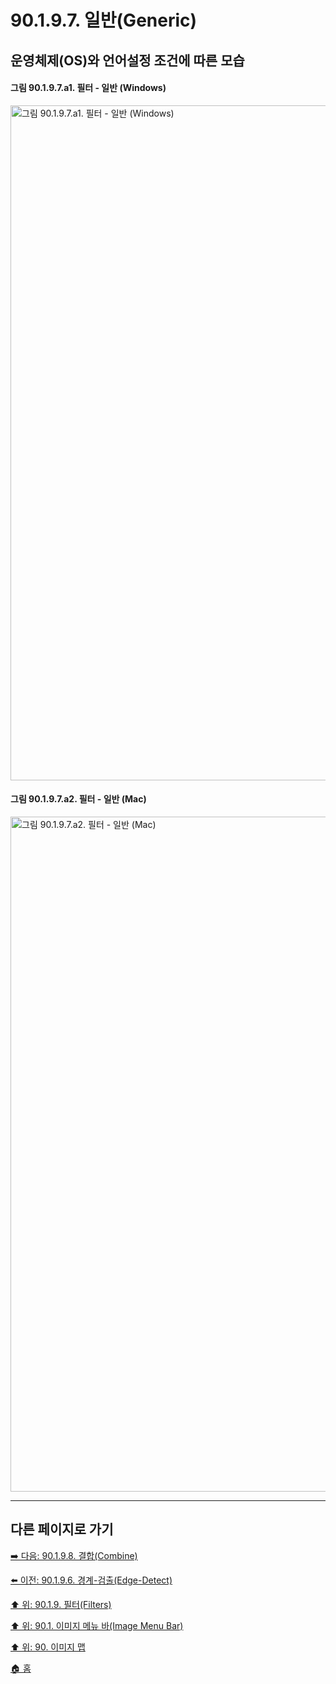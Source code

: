 # 90.1.9.7. 일반(Generic)
## 운영체제(OS)와 언어설정 조건에 따른 모습
#### 그림 90.1.9.7.a1. 필터 - 일반 (Windows)
<img width="1080" alt="그림 90.1.9.7.a1. 필터 - 일반 (Windows)" environment="Windows 10 GIMP 2.10.36" src="https://github.com/wonder13662/gimp/assets/15767104/24b42ff3-b811-4895-9a65-d52e48c0c962">

#### 그림 90.1.9.7.a2. 필터 - 일반 (Mac)
<img width="1080" alt="그림 90.1.9.7.a2. 필터 - 일반 (Mac)" environment="MacOS:Sonoma 14.2.1 GIMP 2.10.36" src="https://github.com/wonder13662/gimp/assets/15767104/72d311c0-a313-44ce-ab19-36d85f527bef">

***

## 다른 페이지로 가기

[➡️ 다음: 90.1.9.8. 결합(Combine)](./90-01-09-filtersx-08-combine.md)

[⬅️ 이전: 90.1.9.6. 경계-검출(Edge-Detect)](./90-01-09-filtersx-06-edge_detect.md)

[⬆️ 위: 90.1.9. 필터(Filters)](./90-01-09-filters.md)

[⬆️ 위: 90.1. 이미지 메뉴 바(Image Menu Bar)](./90-01-00-image-menu-bar.md)

[⬆️ 위: 90. 이미지 맵](./90-00-image-map.md)

[🏠 홈](./00-home.md)
